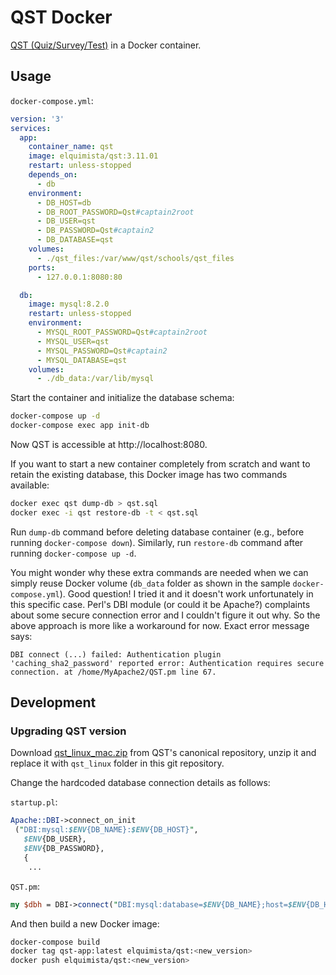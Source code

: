 # QST Docker

[QST (Quiz/Survey/Test)](https://sourceforge.net/projects/qstonline/) in a Docker container.

## Usage

`docker-compose.yml`:
```yaml
version: '3'
services:
  app:
    container_name: qst
    image: elquimista/qst:3.11.01
    restart: unless-stopped
    depends_on:
      - db
    environment:
      - DB_HOST=db
      - DB_ROOT_PASSWORD=Qst#captain2root
      - DB_USER=qst
      - DB_PASSWORD=Qst#captain2
      - DB_DATABASE=qst
    volumes:
      - ./qst_files:/var/www/qst/schools/qst_files
    ports:
      - 127.0.0.1:8080:80

  db:
    image: mysql:8.2.0
    restart: unless-stopped
    environment:
      - MYSQL_ROOT_PASSWORD=Qst#captain2root
      - MYSQL_USER=qst
      - MYSQL_PASSWORD=Qst#captain2
      - MYSQL_DATABASE=qst
    volumes:
      - ./db_data:/var/lib/mysql
```

Start the container and initialize the database schema:

```sh
docker-compose up -d
docker-compose exec app init-db
```

Now QST is accessible at http://localhost:8080.

If you want to start a new container completely from scratch and want to retain
the existing database, this Docker image has two commands available:

```sh
docker exec qst dump-db > qst.sql
docker exec -i qst restore-db -t < qst.sql
```

Run `dump-db` command before deleting database container (e.g., before running
`docker-compose down`).
Similarly, run `restore-db` command after running `docker-compose up -d`.

You might wonder why these extra commands are needed when we can simply reuse
Docker volume (`db_data` folder as shown in the sample `docker-compose.yml`).
Good question! I tried it and it doesn't work unfortunately in this specific
case. Perl's DBI module (or could it be Apache?) complaints about some secure
connection error and I couldn't figure it out why. So the above approach is more
like a workaround for now. Exact error message says:

```
DBI connect (...) failed: Authentication plugin 'caching_sha2_password' reported error: Authentication requires secure connection. at /home/MyApache2/QST.pm line 67.
```

## Development

### Upgrading QST version

Download [qst_linux_mac.zip](https://sourceforge.net/projects/qstonline/files/qst_linux_mac.zip/download)
from QST's canonical repository, unzip it and replace it with `qst_linux` folder
in this git repository.

Change the hardcoded database connection details as follows:

`startup.pl`:
```perl
Apache::DBI->connect_on_init
 ("DBI:mysql:$ENV{DB_NAME}:$ENV{DB_HOST}",
   $ENV{DB_USER},
   $ENV{DB_PASSWORD},
   {
    ...
```

`QST.pm`:
```perl
my $dbh = DBI->connect("DBI:mysql:database=$ENV{DB_NAME};host=$ENV{DB_HOST}",$ENV{DB_USER}, $ENV{DB_PASSWORD},{RaiseError => 0,PrintError => 1,AutoCommit => 1});
```

And then build a new Docker image:

```sh
docker-compose build
docker tag qst-app:latest elquimista/qst:<new_version>
docker push elquimista/qst:<new_version>
```
